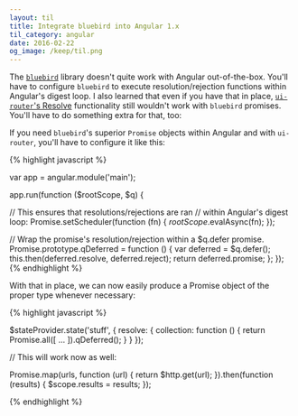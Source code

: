 ```yaml
---
layout: til
title: Integrate bluebird into Angular 1.x
til_category: angular
date: 2016-02-22
og_image: /keep/til.png
---
```


The [`bluebird`](http://bluebirdjs.com/) library doesn't quite work with Angular out-of-the-box. You'll have to configure `bluebird` to execute resolution/rejection functions within Angular's digest loop. I also learned that even if you have that in place, [`ui-router`'s Resolve](https://github.com/angular-ui/ui-router/wiki#resolve) functionality still wouldn't work with `bluebird` promises. You'll have to do something extra for that, too:

<!--stop-->

If you need `bluebird`'s superior `Promise` objects within Angular and with `ui-router`, you'll have to configure it like this:

{% highlight javascript %}

var app = angular.module('main');

app.run(function ($rootScope, $q) {
    
  // This ensures that resolutions/rejections are ran
  // within Angular's digest loop:
  Promise.setScheduler(function (fn) {
    $rootScope.$evalAsync(fn);
  });

  // Wrap the promise's resolution/rejection within a $q.defer promise.
  Promise.prototype.qDeferred = function () {
    var deferred = $q.defer();
    this.then(deferred.resolve, deferred.reject);
    return deferred.promise;
  };
});
{% endhighlight %}

With that in place, we can now easily produce a Promise object of the proper type whenever necessary:

{% highlight javascript %}

$stateProvider.state('stuff', {
  resolve: {
    collection: function () {
      return Promise.all([ ... ]).qDeferred();
    }
  }
});

// This will work now as well:

Promise.map(urls, function (url) {
  return $http.get(url);
}).then(function (results) {
  $scope.results = results;
});

{% endhighlight %}

